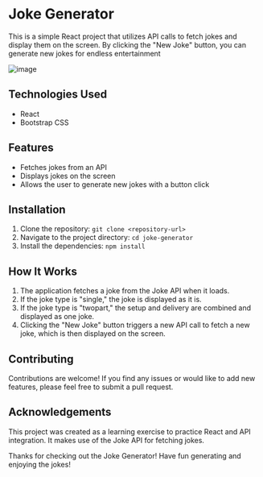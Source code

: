 # Joke Generator

This is a simple React project that utilizes API calls to fetch jokes and display them on the screen. By clicking the "New Joke" button, you can generate new jokes for endless entertainment

![image](https://github.com/yulo01/test/assets/93291077/e82bcf16-84ad-4257-9e60-141bc530e2c9)

## Technologies Used

- React
- Bootstrap CSS

## Features

- Fetches jokes from an API
- Displays jokes on the screen
- Allows the user to generate new jokes with a button click

## Installation

1. Clone the repository: `git clone <repository-url>`
2. Navigate to the project directory: `cd joke-generator`
3. Install the dependencies: `npm install`


## How It Works

1. The application fetches a joke from the Joke API when it loads.
2. If the joke type is "single," the joke is displayed as it is.
3. If the joke type is "twopart," the setup and delivery are combined and displayed as one joke.
4. Clicking the "New Joke" button triggers a new API call to fetch a new joke, which is then displayed on the screen.

## Contributing

Contributions are welcome! If you find any issues or would like to add new features, please feel free to submit a pull request.

## Acknowledgements

This project was created as a learning exercise to practice React and API integration. It makes use of the Joke API for fetching jokes.



Thanks for checking out the Joke Generator! Have fun generating and enjoying the jokes!
